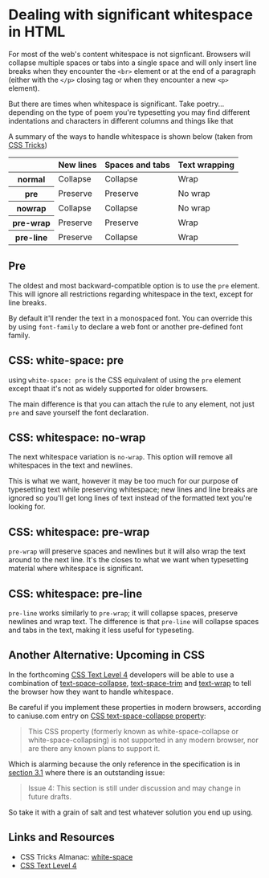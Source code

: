 # Dealing with significant whitespace in HTML

For most of the web's content whitespace is not signficant. Browsers will collapse multiple spaces or tabs into a single space and will only insert line breaks when they encounter the `<br>` element or at the end of a paragraph (either with the `</p>` closing tag or when they encounter a new `<p>` element).

But there are times when whitespace is significant. Take poetry... depending on the type of poem you're typesetting you may find different indentations and characters in different columns and things like that

A summary of the ways to handle whitespace is shown below (taken from [CSS Tricks](https://css-tricks.com/almanac/properties/w/whitespace/))

  <table>
    <thead>
      <tr>
        <th>&nbsp;</th>
        <th>New lines</th>
        <th>Spaces and tabs</th>
        <th>Text wrapping</th>
      </tr>
    </thead>
    <tbody>
      <tr>
        <th>normal</th>
        <td>Collapse</td>
        <td>Collapse</td>
        <td>Wrap</td>
      </tr>
      <tr>
        <th>pre</th>
        <td>Preserve</td>
        <td>Preserve</td>
        <td>No wrap</td>
      </tr>
      <tr>
        <th>nowrap</th>
        <td>Collapse</td>
        <td>Collapse</td>
        <td>No wrap</td>
      </tr>
      <tr>
        <th>pre-wrap</th>
        <td>Preserve</td>
        <td>Preserve</td>
        <td>Wrap</td>
      </tr>
      <tr>
        <th>pre-line</th>
        <td>Preserve</td>
        <td>Collapse</td>
        <td>Wrap</td>
      </tr>
    </tbody>
  </table>

## Pre

The oldest and most backward-compatible option is to use the `pre` element. This will ignore all restrictions regarding whitespace in the text, except for line breaks.

By default it'll render the text in a monospaced font. You can override this by using `font-family` to declare a web font or another pre-defined font family.

## CSS: white-space: pre

using `white-space: pre` is the CSS equivalent of using the `pre` element except thaat it's not as widely supported for older browsers.

The main difference is that you can attach the rule to any element, not just `pre` and save yourself the font declaration.

## CSS: whitespace: no-wrap

The next whitespace variation is `no-wrap`. This option will remove all whitespaces in the text and newlines.

This is what we want, however it may be too much for our purpose of typesetting text while preserving whitespace; new lines and line breaks are ignored so you'll get long lines of text instead of the formatted text you're looking for.

## CSS: whitespace: pre-wrap

`pre-wrap` will preserve spaces and newlines but it will also wrap the text around to the next line. It's the closes to what we want when typesetting material where whitespace is significant.

## CSS: whitespace: pre-line

`pre-line` works similarly to `pre-wrap`; it will collapse spaces, preserve newlines and wrap text. The difference is that `pre-line` will collapse spaces and tabs in the text, making it less useful for typeseting.

## Another Alternative: Upcoming in CSS

In the forthcoming [CSS Text Level 4](https://www.w3.org/TR/css-text-4/) developers will be able to use a combination of [text-space-collapse](https://www.w3.org/TR/css-text-4/#white-space-collapsing), [text-space-trim](https://www.w3.org/TR/css-text-4/#white-space-trim) and [text-wrap](https://www.w3.org/TR/css-text-4/#text-wrap) to tell the browser how they want to handle whitespace.

Be careful if you implement these properties in modern browsers, according to caniuse.com entry on [CSS text-space-collapse property](https://caniuse.com/#search=text-space-collapse):

> This CSS property (formerly known as white-space-collapse or white-space-collapsing) is not supported in any modern browser, nor are there any known plans to support it.

Which is alarming because the only reference in the specification is in [section 3.1](https://drafts.csswg.org/css-text-4/#white-space-collapsing) where there is an outstanding issue:

> Issue 4: This section is still under discussion and may change in future drafts.

So take it with a grain of salt and test whatever solution you end up using.

## Links and Resources

* CSS Tricks Almanac: [white-space](https://css-tricks.com/almanac/properties/w/whitespace/)
* [CSS Text Level 4](https://www.w3.org/TR/css-text-4/)
